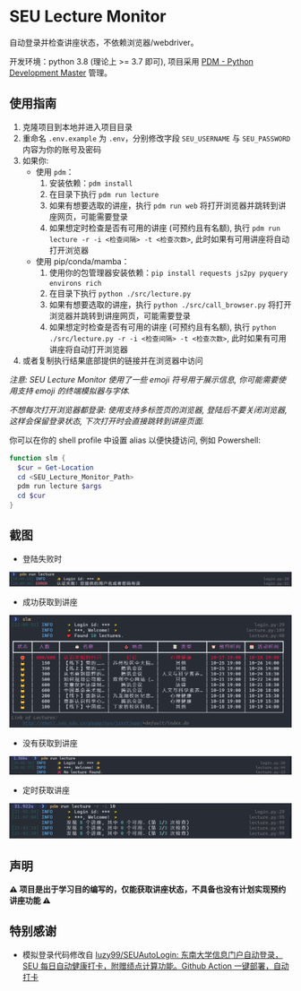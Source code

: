 # SEU Lecture Monitor

自动登录并检查讲座状态，不依赖浏览器/webdriver。

开发环境：python 3.8 (理论上 >= 3.7 即可), 项目采用 [PDM - Python Development Master](https://pdm.fming.dev/) 管理。

## 使用指南

1. 克隆项目到本地并进入项目目录
2. 重命名 `.env.example` 为 `.env`，分别修改字段 `SEU_USERNAME` 与 `SEU_PASSWORD` 内容为你的账号及密码
3. 如果你:
   - 使用 `pdm`：
     1. 安装依赖：`pdm install`
     2. 在目录下执行 `pdm run lecture`
     3. 如果有想要选取的讲座，执行 `pdm run web` 将打开浏览器并跳转到讲座网页，可能需要登录
     4. 如果想定时检查是否有可用的讲座 (可预约且有名额), 执行 `pdm run lecture -r -i <检查间隔> -t <检查次数>`, 此时如果有可用讲座将自动打开浏览器
   - 使用 pip/conda/mamba：
     1. 使用你的包管理器安装依赖：`pip install requests js2py pyquery environs rich`
     2. 在目录下执行 `python ./src/lecture.py`
     3. 如果有想要选取的讲座，执行 `python ./src/call_browser.py` 将打开浏览器并跳转到讲座网页，可能需要登录
     4. 如果想定时检查是否有可用的讲座 (可预约且有名额), 执行 `python ./src/lecture.py -r -i <检查间隔> -t <检查次数>`, 此时如果有可用讲座将自动打开浏览器
4. 或者复制执行结果底部提供的链接并在浏览器中访问

_注意: SEU Lecture Monitor 使用了一些 emoji 符号用于展示信息, 你可能需要使用支持 emoji 的终端模拟器与字体._

_不想每次打开浏览器都登录: 使用支持多标签页的浏览器, 登陆后不要关闭浏览器, 这样会保留登录状态, 下次打开时会直接跳转到讲座页面._

你可以在你的 shell profile 中设置 alias 以便快捷访问, 例如 Powershell:

```powershell
function slm {
  $cur = Get-Location
  cd <SEU_Lecture_Monitor_Path>
  pdm run lecture $args
  cd $cur
}
```

## 截图

- 登陆失败时

![image-20220913200125428](assets/image-20220913200125428.png)

- 成功获取到讲座

![image-20221017220514292](assets/image-20221017220514292.png)

- 没有获取到讲座

![image-20220913200257811](assets/image-20220913200257811.png)

- 定时获取讲座

![image-20221011214711215](assets/image-20221011214711215.png)

## 声明

**⚠️ 项目是出于学习目的编写的，仅能获取讲座状态，不具备也没有计划实现预约讲座功能 ⚠️**

## 特别感谢

- 模拟登录代码修改自 [luzy99/SEUAutoLogin: 东南大学信息门户自动登录，SEU 每日自动健康打卡，附赠绩点计算功能。Github Action 一键部署，自动打卡](https://github.com/luzy99/SEUAutoLogin)
